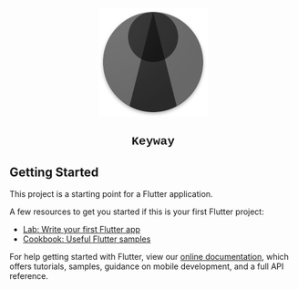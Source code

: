 <dl align="center">  
  <dt>
    <img width="192" height="192" src="https://raw.githubusercontent.com/fiorcode/keyway/master/assets/icon.png">
  </dt>
  <dt>
    <span style="font-family: 'Courier';">
      <h2>Keyway</h2>
    </span>
    
  </dt>
</dl>

## Getting Started

This project is a starting point for a Flutter application.

A few resources to get you started if this is your first Flutter project:

- [Lab: Write your first Flutter app](https://flutter.dev/docs/get-started/codelab)
- [Cookbook: Useful Flutter samples](https://flutter.dev/docs/cookbook)

For help getting started with Flutter, view our
[online documentation](https://flutter.dev/docs), which offers tutorials,
samples, guidance on mobile development, and a full API reference.
